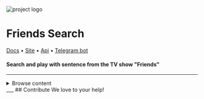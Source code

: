![project logo](./img/favicon.ico)
# Friends Search
[Docs](https://friends-search.readthedocs.io) • [Site](https://friends-search.com) • [Api](https://api.friends-search.com) • [Telegram bot](https://t.me/friends_SearchBot)

#### Search and play with sentence from the TV show "Friends"
<hr/>

<div>
<details>
<summary>Browse content</summary>
<ul>
<li><a href="/api-references">Api-references</a></li>
<li><a href="/about">About</a></li>
<li><a href="#credit">Credit</a></li>
<li><a href="#contribute">Contribute</a></li>
</ul>
</details>
</div>
___
## Contribute
We love to your help!

